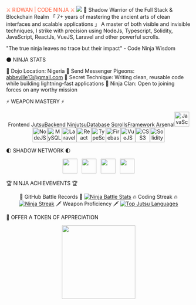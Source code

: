 <span style="color:#FF5733">⚔️ RIDWAN | CODE NINJA ⚔️</span>
![](https://user-images.githubusercontent.com/18350557/176309783-0785949b-9127-417c-8b55-ab5a4333674e.gif)
🥷 Shadow Warrior of the Full Stack & Blockchain Realm
「 7+ years of mastering the ancient arts of clean interfaces and scalable applications 」
A master of both visible and invisible techniques, I strike with precision using NodeJs, Typescript, Solidity, JavaScript, ReactJs, VueJS, Laravel and other powerful scrolls.

"The true ninja leaves no trace but their impact" - Code Ninja Wisdom

🌑 NINJA STATS

🏯 Dojo Location: Nigeria
📜 Send Messenger Pigeons: abbeville13@gmail.com
🔮 Secret Technique: Writing clean, reusable code while building lightning-fast applications
🥋 Ninja Clan: Open to joining forces on any worthy mission


⚡ WEAPON MASTERY ⚡
<div align="center">
Frontend JutsuBackend NinjutsuDatabase ScrollsFramework Arsenal<a href="https://developer.mozilla.org/en-US/docs/Web/JavaScript"><img src="https://raw.githubusercontent.com/danielcranney/readme-generator/main/public/icons/skills/javascript-colored.svg" width="40" height="40" alt="JavaScript" /></a><a href="https://nodejs.org/"><img src="https://raw.githubusercontent.com/danielcranney/readme-generator/main/public/icons/skills/nodejs-colored.svg" width="40" height="40" alt="NodeJS" /></a><a href="https://www.mysql.com/"><img src="https://raw.githubusercontent.com/danielcranney/readme-generator/main/public/icons/skills/mysql-colored.svg" width="40" height="40" alt="MySQL" /></a><a href="https://laravel.com/"><img src="https://raw.githubusercontent.com/danielcranney/readme-generator/main/public/icons/skills/laravel-colored.svg" width="40" height="40" alt="Laravel" /></a><a href="https://reactjs.org/"><img src="https://raw.githubusercontent.com/danielcranney/readme-generator/main/public/icons/skills/react-colored.svg" width="40" height="40" alt="React" /></a><a href="https://typescript.com/"><img src="https://raw.githubusercontent.com/danielcranney/readme-generator/main/public/icons/skills/typescript-colored.svg" width="40" height="40" alt="TypeScript" /></a><a href="https://firebase.google.com/"><img src="https://raw.githubusercontent.com/danielcranney/readme-generator/main/public/icons/skills/firebase-colored.svg" width="40" height="40" alt="Firebase" /></a><a href="https://vuejs.org/"><img src="https://raw.githubusercontent.com/danielcranney/readme-generator/main/public/icons/skills/vuejs-colored.svg" width="40" height="40" alt="VueJS" /></a><a href="https://www.w3.org/TR/CSS/#css"><img src="https://raw.githubusercontent.com/danielcranney/readme-generator/main/public/icons/skills/css3-colored.svg" width="40" height="40" alt="CSS3" /></a><a href="https://soliditylang.org/"><img src="https://upload.wikimedia.org/wikipedia/commons/9/98/Solidity_logo.svg" width="40" height="40" alt="Solidity" /></a>
</div>

🌓 SHADOW NETWORK 🌓
<div align="center">
<a href="https://www.github.com/Abbeville" target="_blank"><img src="https://raw.githubusercontent.com/danielcranney/readme-generator/main/public/icons/socials/github.svg" width="40" height="40" /></a>&nbsp;&nbsp;
<a href="https://www.linkedin.com/in/abbeville" target="_blank"><img src="https://raw.githubusercontent.com/danielcranney/readme-generator/main/public/icons/socials/linkedin.svg" width="40" height="40" /></a>&nbsp;&nbsp;
<a href="http://www.medium.com/@abbeville" target="_blank"><img src="https://raw.githubusercontent.com/danielcranney/readme-generator/main/public/icons/socials/medium.svg" width="40" height="40" /></a>&nbsp;&nbsp;
<a href="https://www.twitter.com/abbeville13" target="_blank"><img src="https://raw.githubusercontent.com/danielcranney/readme-generator/main/public/icons/socials/twitter.svg" width="40" height="40" /></a>
</div>

🏆 NINJA ACHIEVEMENTS 🏆
<div align="center">
🌟 GitHub Battle Records 🌟
<a href="http://www.github.com/Abbeville"><img src="https://github-readme-stats.vercel.app/api?username=Abbeville&show_icons=true&hide=stars,&count_private=true&title_color=ff5733&text_color=ffffff&icon_color=6e0b14&bg_color=000000&hide_border=true&show_icons=true" alt="Ninja Battle Stats" /></a>
🔥 Coding Streak 🔥
<a href="http://www.github.com/Abbeville"><img src="https://github-readme-streak-stats.herokuapp.com/?user=Abbeville&stroke=ffffff&background=000000&ring=ff5733&fire=ff5733&currStreakNum=ffffff&currStreakLabel=ff5733&sideNums=ffffff&sideLabels=ffffff&dates=ffffff&hide_border=true" alt="Ninja Streak" /></a>
🗡️ Weapon Proficiency 🗡️
<a href="https://github.com/Abbeville"><img src="https://github-readme-stats.vercel.app/api/top-langs/?username=Abbeville&langs_count=6&title_color=ff5733&text_color=ffffff&icon_color=6e0b14&bg_color=000000&hide_border=true&locale=en&custom_title=Top%20Jutsu%20Languages" alt="Top Jutsu Languages" /></a>
</div>

🍵 OFFER A TOKEN OF APPRECIATION
<div align="center">
<a href="https://www.buymeacoffee.com/abbeville"><img src="https://cdn.buymeacoffee.com/buttons/v2/default-yellow.png" width="200" /></a>
</div>

         
                  
                  
                                          
              
